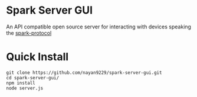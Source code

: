 # Spark Server GUI

An API compatible open source server for interacting with devices speaking the [spark-protocol](https://github.com/spark/spark-protocol)

Quick Install
==============

```
git clone https://github.com/nayan9229/spark-server-gui.git
cd spark-server-gui/
npm install
node server.js
```
